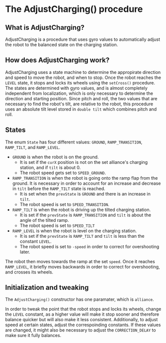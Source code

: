 # The AdjustCharging() procedure


## What is AdjustCharging?

AdjustCharging is a procedure that uses gyro values to automatically adjust the robot to the balanced state on the charging station.

## How does AdjustCharging work?

AdjustCharging uses a state machine to determine the appropirate direction and speed to move the robot, and when to stop. Once the robot reaches the `LEVEL` state, it stops and locks its wheels using the `setCross()` procedure. The states are determined with gyro values, and is almost completely independent from localization, which is only necessary to determine the direction and starting position. Since pitch and roll, the two values that are necessary to find the robot's tilt, are relative to the robot, this procedure uses an absolute tilt level stored in `double tilt` which combines pitch and roll.

## States

The enum `State` has four different values: `GROUND`, `RAMP_TRANSITION`, `RAMP_TILT`, and `RAMP_LEVEL`. 
* `GROUND` is when the robot is on the ground. 
	* It is set if the `curX` position is not on the set alliance's charging station, and if `tilt` is about 0. 
	* The robot speed gets set to `SPEED_GROUND`.
* `RAMP_TRANSITION` is when the robot is going onto the ramp flap from the ground. It is necessary in order to account for an increase and decrease in `tilt` before the `RAMP_TILT` state is reached. 
	* It is set when the `prevState` is `GROUND` and there is an increase in `tilt`. 
	* The robot speed is set to `SPEED_TRANSITION`.
* `RAMP_TILT` is when the robot is driving up the tilted charging station.
	* It is set if the `prevState` is `RAMP_TRANSITION` and `tilt` is about the angle of the tilted ramp.
	* The robot speed is set to `SPEED_TILT`
* `RAMP_LEVEL` is when the robot is level on the charging station.
	* It is set if the `prevState` is `RAMP_TILT` and `tilt` is less than the constant `LEVEL`.
	* The robot speed is set to `-speed` in order to correct for overshooting later.

The robot then moves towards the ramp at the set `speed`. Once it reaches `RAMP_LEVEL`, it briefly moves backwards in order to correct for overshooting, and crosses its wheels.

## Initialization and tweaking

The `AdjustCharging()` constructor has one paramater, which is `alliance`. 

In order to tweak the point that the robot stops and locks its wheels, change the `LEVEL` constant, as a higher value will make it stop sooner and therefore balance quicker but will also make it less consistent. 
Additionally, to adjust speed at certain states, adjust the correspoinding constants. If these values are changed, it might also be necessary to adjust the `CORRECTION_DELAY` to make sure it fully balances.

